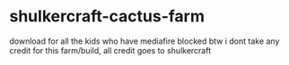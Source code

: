 # shulkercraft-cactus-farm
download for all the kids who have mediafire blocked
btw i dont take any credit for this farm/build, all credit goes to shulkercraft
